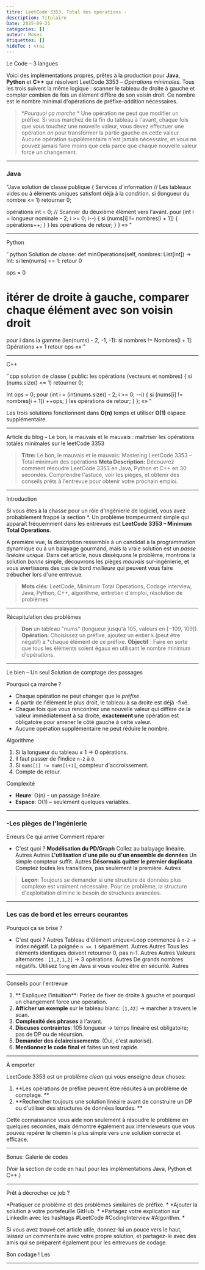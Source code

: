 ```yaml
---
titre: LeetCode 3353. Total des opérations -
description: Titulaire
Date: 2025-09-21
catégories: []
auteur: Moses
étiquettes: []
hideToc : vrai
---
```

Le Code – 3 langues

Voici des implémentations propres, prêtes à la production pour **Java**, **Python** et **C++** qui résolvent LeetCode 3353 – *Opérations minimales*.
Tous les trois suivent la même logique : scanner le tableau de droite à gauche et compter combien de fois un élément diffère de son voisin droit. Ce nombre est le nombre minimal d'opérations de préfixe-addition nécessaires.

> **Pourquoi ça marche* *
> Une opération ne peut que modifier un préfixe. Si vous marchez de la fin du tableau à l'avant, chaque fois que vous touchez une nouvelle valeur, vous devez effectuer une opération *on* pour transformer la partie gauche en cette valeur. Aucune opération supplémentaire n'est jamais nécessaire, et vous ne pouvez jamais faire moins que cela parce que chaque nouvelle valeur force un changement.

---

### Java

"Java
solution de classe publique {
Services d'information
// Les tableaux vides ou à éléments uniques satisfont déjà à la condition.
si (longueur du nombre <= 1) retourner 0;

opérations int = 0;
// Scanner du deuxième élément vers l'avant.
pour (int i = longueur nominale - 2; i >= 0; i--) {
si (nums[i] != nombres[i + 1]) {
opérations++;
}
}
les opérations de retour;
}
}
«» "

---

Python

'`python
Solution de classe:
def minOperations(self, nombres: List[int]) -> Int:
si len(nums) <= 1:
retour 0

ops = 0
# itérer de droite à gauche, comparer chaque élément avec son voisin droit
pour i dans la gamme (len(nums) - 2, -1, -1):
si nombres != Nombres[i + 1]:
Opérations += 1
retour ops
«» "

---

C++

'`cpp
solution de classe {
public:
les opérations (vecteurs<int> et nombres) {
si (nums.size() <= 1) retourner 0;

Int ops = 0;
pour (int i = (int)nums.size() - 2; i >= 0; --i) {
si (nums[i] != nombres[i + 1]) ++ops;
}
les opérations de retour;
}
};
«» "

Les trois solutions fonctionnent dans **O(n)** temps et utiliser **O(1)** espace supplémentaire.

---

Article du blog – Le bon, le mauvais et le mauvais : maîtriser les opérations totales minimales sur le leetCode 3353

> **Titre:** Le bon, le mauvais et le mauvais: Mastering LeetCode 3353 – Total minimum des opérations
> **Meta Description:** Découvrez comment résoudre LeetCode 3353 en Java, Python et C++ en 30 secondes. Comprendre l'astuce, voir les pièges, et obtenir des conseils prêts à l'entrevue pour obtenir votre prochain emploi.

---

Introduction

Si vous êtes à la chasse pour un rôle d'ingénierie de logiciel, vous avez probablement frappé la section *. Un problème trompeurment simple qui apparaît fréquemment dans les entrevues est **LeetCode 3353 – Minimum Total Operations**.

A première vue, la description ressemble à un candidat à la programmation dynamique ou à un balayage gourmand, mais la vraie solution est un *passe linéaire unique*. Dans cet article, nous disséquons le problème, montrons la solution *bonne* simple, découvrons les pièges *mauvais* sur-ingénierie, et vous avertissons des cas de bord *meilleure* qui peuvent vous faire trébucher lors d'une entrevue.

> **Mots clés**: LeetCode, Minimum Total Operations, Codage interview, Java, Python, C++, algorithme, entretien d'emploi, résolution de problèmes

---

Récapitulation des problèmes

> **Don** un tableau "nums" (longueur jusqu'à 105, valeurs en [−109, 109]).
> **Opération**: Choisissez un préfixe, ajoutez un entier `k` (peut être négatif) à *chaque élément de ce préfixe.
> **Objectif** : Faire en sorte que tous les éléments soient égaux en utilisant le nombre minimum d'opérations.

---

Le bien – Un seul Solution de comptage des passages

Pourquoi ça marche ?

* Chaque opération ne peut changer que le *préfixe*.
* A partir de l'élément le plus droit, le tableau à sa droite est déjà -fixé.
* Chaque fois que vous rencontrez une nouvelle valeur qui diffère de la valeur immédiatement à sa droite, **exactement une** opération est obligatoire pour amener le côté gauche à cette valeur.
* Aucune opération supplémentaire ne peut réduire le nombre.

Algorithme

1. Si la longueur du tableau ≤ 1 → 0 opérations.
2. Il faut passer de l'indice `n-2` à `0`.
3. Si `nums[i] != nums[i+1]`, compteur d'accroissement.
4. Compte de retour.

Complexité

* **Heure**: O(n) – un passage linéaire.
* **Espace**: O(1) – seulement quelques variables.

---

### -Les pièges de l'Ingénierie

Erreurs Ce qui arrive Comment réparer
- C'est quoi ?
**Modélisation du PD/Graph** Collez au balayage linéaire. Autres
Autres **L'utilisation d'une pile ou d'un ensemble de données** Un simple compteur suffit. Autres
**Désormais quitter le premier duplicata**. Comptez toutes les transitions, pas seulement la première. Autres

> **Leçon**: Toujours se demander si une structure de données plus complexe est vraiment nécessaire. Pour ce problème, la structure d'exploitation élimine le besoin de structures avancées.

---

### Les cas de bord et les erreurs courantes

Pourquoi ça se brise ?
- C'est quoi ?
Autres Tableau d'élément unique=Loop commence à `n-2` → index négatif. La poignée `n <= 1` séparément. Autres
Autres Tous les éléments identiques doivent retourner 0, pas n-1. Autres
Autres Valeurs alternantes : `[1,2,1,2]` → 3 opérations. Autres
De grands nombres négatifs. Utilisez `long` en Java si vous voulez être en sécurité. Autres

---

Conseils pour l'entrevue

1. ** Expliquez l'intuition**: Parlez de fixer de droite à gauche et pourquoi un changement force une opération.
2. **Afficher un exemple** sur le tableau blanc: `[1,42]` → marcher à travers le scan.
3. **Complexité des phrases** à l'avant.
4. **Discuses contraintes**: 105 longueur → temps linéaire est obligatoire; pas de DP ou de récursion.
5. **Demander des éclaircissements**: (Oui, c'est autorisé).
6. **Mentionnez le code final** et faites un test rapide.

---

À emporter

LeetCode 3353 est un problème *clean* qui vous enseigne deux choses:

1. **Les opérations de préfixe peuvent être réduites à un problème de comptage. **
2. **Rechercher toujours une solution linéaire avant de construire un DP ou d'utiliser des structures de données lourdes. **

Cette connaissance vous aide non seulement à résoudre le problème en quelques secondes, mais démontre également aux intervieweurs que vous pouvez repérer le chemin le plus simple vers une solution correcte et efficace.

---

Bonus: Galerie de codes

(Voir la section de code en haut pour les implémentations Java, Python et C++.)

---

Prêt à décrocher ce job ?

*Pratiquer ce problème et des problèmes similaires de préfixe. *
*Ajouter la solution à votre portefeuille GitHub. *
*Partagez votre explication sur LinkedIn avec les hashtags #LeetCode #CodingInterview #Algorithm. *

Si vous avez trouvé cet article utile, donnez-lui un pouce vers le haut, laissez un commentaire avec votre propre solution, et partagez-le avec des amis qui se préparent également pour les entrevues de codage.

Bon codage ! Les

---